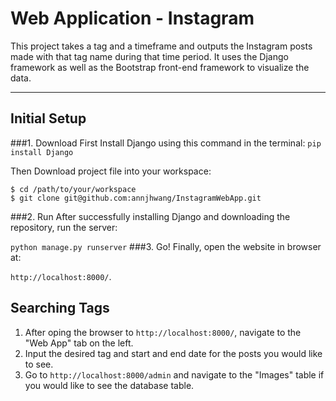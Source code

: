 # Web Application - Instagram
This project takes a tag and a timeframe and outputs the Instagram posts made with that tag name during that time period. It uses the Django framework as well as the Bootstrap front-end framework to visualize the data.


---------------

## Initial Setup ##

###1. Download
First Install Django using this command in the terminal: `pip install Django`

Then Download project file into your workspace:

    $ cd /path/to/your/workspace
    $ git clone git@github.com:annjhwang/InstagramWebApp.git
###2. Run
After successfully installing Django and downloading the repository, run the server: 

`python manage.py runserver`
###3. Go!
Finally, open the website in browser at:

`http://localhost:8000/`.


## Searching Tags ##
1. After oping the browser to ``http://localhost:8000/``, navigate to the "Web App" tab on the left.
2. Input the desired tag and start and end date for the posts you would like to see.
3. Go to ``http://localhost:8000/admin`` and navigate to the "Images" table if you would like to see the database table.

